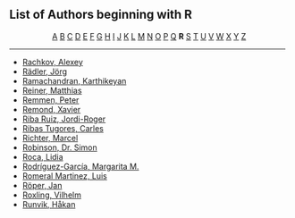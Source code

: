 <h2>List of Authors beginning with R</h2>
<p style="text-align:center"><a href="authors_A.html">A</a>&nbsp;<a href="authors_B.html">B</a>&nbsp;<a href="authors_C.html">C</a>&nbsp;<a href="authors_D.html">D</a>&nbsp;<a href="authors_E.html">E</a>&nbsp;<a href="authors_F.html">F</a>&nbsp;<a href="authors_G.html">G</a>&nbsp;<a href="authors_H.html">H</a>&nbsp;<a href="authors_I.html">I</a>&nbsp;<a href="authors_J.html">J</a>&nbsp;<a href="authors_K.html">K</a>&nbsp;<a href="authors_L.html">L</a>&nbsp;<a href="authors_M.html">M</a>&nbsp;<a href="authors_N.html">N</a>&nbsp;<a href="authors_O.html">O</a>&nbsp;<a href="authors_P.html">P</a>&nbsp;<a href="authors_Q.html">Q</a>&nbsp;<b>R</b>&nbsp;<a href="authors_S.html">S</a>&nbsp;<a href="authors_T.html">T</a>&nbsp;<a href="authors_U.html">U</a>&nbsp;<a href="authors_V.html">V</a>&nbsp;<a href="authors_W.html">W</a>&nbsp;<a href="authors_X.html">X</a>&nbsp;<a href="authors_Y.html">Y</a>&nbsp;<a href="authors_Z.html">Z</a>&nbsp;</p>
<hr width="98%" />
<ul class="authors_list">
<li><a href="author_248.html">Rachkov, Alexey</a></li><li><a href="author_249.html">Rädler, Jörg</a></li><li><a href="author_250.html">Ramachandran, Karthikeyan</a></li><li><a href="author_251.html">Reiner, Matthias</a></li><li><a href="author_252.html">Remmen, Peter</a></li><li><a href="author_253.html">Remond, Xavier</a></li><li><a href="author_254.html">Riba Ruiz, Jordi-Roger</a></li><li><a href="author_255.html">Ribas Tugores, Carles</a></li><li><a href="author_256.html">Richter, Marcel</a></li><li><a href="author_257.html">Robinson, Dr. Simon</a></li><li><a href="author_258.html">Roca, Lidia</a></li><li><a href="author_259.html">Rodríguez-García, Margarita M.</a></li><li><a href="author_260.html">Romeral Martinez, Luis</a></li><li><a href="author_261.html">Röper, Jan</a></li><li><a href="author_262.html">Roxling, Vilhelm</a></li><li><a href="author_263.html">Runvik, Håkan</a></li></ul>